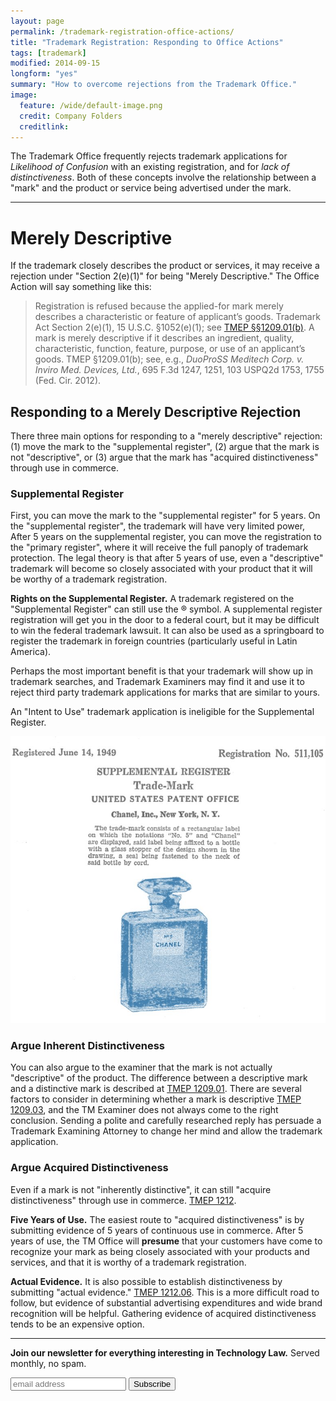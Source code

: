 ```yaml
---
layout: page
permalink: /trademark-registration-office-actions/
title: "Trademark Registration: Responding to Office Actions"
tags: [trademark]
modified: 2014-09-15
longform: "yes"
summary: "How to overcome rejections from the Trademark Office." 
image:
  feature: /wide/default-image.png
  credit: Company Folders
  creditlink:  
---
```


<p class="big-text">
The Trademark Office frequently rejects trademark applications for <em>Likelihood of Confusion</em> with an existing registration, and for <em>lack of distinctiveness</em>. Both of these concepts involve the relationship between a "mark" and the product or service being advertised under the mark.</p>

- - - 

# Merely Descriptive

If the trademark closely describes the product or services, it may receive a rejection under "Section 2(e)(1)" for being "Merely Descriptive." The Office Action will say something like this: 

 > Registration is refused because the applied-for mark merely describes a characteristic or feature of applicant’s goods. Trademark Act Section 2(e)(1), 15 U.S.C. §1052(e)(1); see [TMEP §§1209.01(b)](/tmep/tmep-1200.html#TMEP-1200d1e6980). 
 > A mark is merely descriptive if it describes an ingredient, quality, characteristic, function, feature, purpose, or use of an applicant’s goods. TMEP §1209.01(b); see, e.g., *DuoProSS Meditech Corp. v. Inviro Med. Devices, Ltd.*, 695 F.3d 1247, 1251, 103 USPQ2d 1753, 1755 (Fed. Cir. 2012).

## Responding to a Merely Descriptive Rejection 

There three main options for responding to a "merely descriptive" rejection: (1) move the mark to the "supplemental register", (2) argue that the mark is not "descriptive", or (3) argue that the mark has "acquired distinctiveness" through use in commerce.

### Supplemental Register

First, you can move the mark to the "supplemental register" for 5 years. On the "supplemental register", the trademark will have very limited power,  After 5 years on the supplemental register, you can move the registration to the "primary register", where it will receive the full panoply of trademark protection.  The legal theory is that after 5 years of use, even a "descriptive" trademark will become so closely associated with your product that it will be worthy of a trademark registration. 

**Rights on the Supplemental Register.** A trademark registered on the "Supplemental Register" can still use the ® symbol. A supplemental register registration will get you in the door to a federal court, but it may be difficult to win the federal trademark lawsuit.  It can also be used as a springboard to register the trademark in foreign countries (particularly useful in Latin America). 

Perhaps the most important benefit is that your trademark will show up in trademark searches, and Trademark Examiners may find it and use it to reject third party trademark applications for marks that are similar to yours. 

An "Intent to Use" trademark application is ineligible for the Supplemental Register. 

<img src="/images/trademark/chanel-no5-design-mark-supplemental-register-1949.jpg" class="translucent">

### Argue Inherent Distinctiveness

You can also argue to the examiner that the mark is not actually "descriptive" of the product. The difference between a descriptive mark and a distinctive mark is described at [TMEP 1209.01](/tmep/tmep-1200.html#TMEP-1200d1e6993). There are several factors to consider in determining whether a mark is descriptive [TMEP 1209.03](/tmep/tmep-1200.html#TMEP-1200d1e7558), and the TM Examiner does not always come to the right conclusion. Sending a polite and carefully researched reply has persuade a Trademark Examining Attorney to change her mind and allow the trademark application. 

### Argue Acquired Distinctiveness

Even if a mark is not "inherently distinctive", it can still "acquire distinctiveness" through use in commerce. [TMEP 1212](/tmep/tmep-1200.html#TMEP-1200d1e10316). 

**Five Years of Use.** The easiest route to "acquired distinctiveness" is by submitting evidence of 5 years of continuous use in commerce. After 5 years of use, the TM Office will **presume** that your customers have come to recognize your mark as being closely associated with your products and services, and that it is worthy of a trademark registration. 

**Actual Evidence.** It is also possible to establish distinctiveness by submitting "actual evidence." [TMEP 1212.06](/tmep/tmep-1200.html#TMEP-1200d1e11238/). This is a more difficult road to follow, but evidence of substantial advertising expenditures and wide brand recognition will be helpful. Gathering evidence of acquired distinctiveness tends to be an expensive option. 
 


- - - 

<!--Eric's Mailchimp Signup Form -->
        
       
<div class="">
<div>
 <form action="//adlervermillion.us6.list-manage.com/subscribe/post?u=55e077edd77130eaee20fb147&amp;id=f800967f5b" method="post" id="mc-embedded-subscribe-form" name="mc-embedded-subscribe-form" class="validate" target="_blank" novalidate>
 <p><strong>Join our newsletter for everything interesting in Technology Law.</strong> Served monthly, no spam. </p>
  <input type="email" value="" name="EMAIL" class="email email-box" placeholder="email address" required>
  <!-- real people should not fill this in and expect good things - do not remove this or risk form bot signups-->
  <div style="position: absolute; left: -5000px;">
    <input type="text" name="b_55e077edd77130eaee20fb147_f800967f5b" tabindex="-1" value="">
  </div>
  <input type="submit" value="Subscribe" name="subscribe" class="big-btn button">
</form>
</div> <!-- End Eric's Mailchimp Signup Form -->




